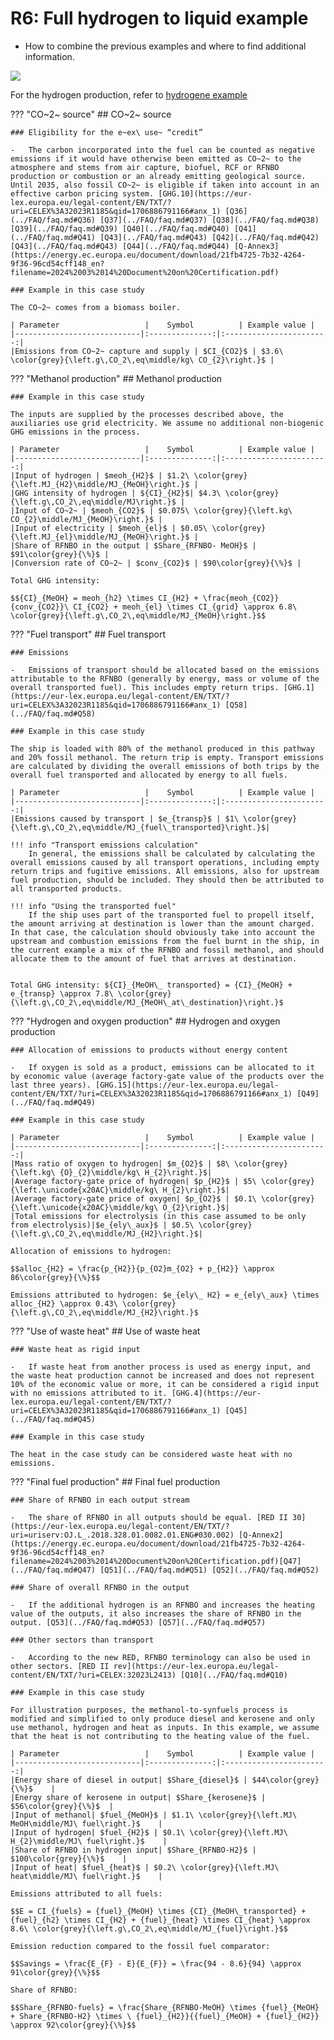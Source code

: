 # R6: Full hydrogen to liquid example

-   How to combine the previous examples and where to find additional information.

![](../images/r6-optimized.svg)

For the hydrogen production, refer to [hydrogene example](#h3-hydrogen-full-example)

??? "CO~2~ source"
    ## CO~2~ source
    
    ### Eligibility for the e~ex\ use~ “credit”
    
    -   The carbon incorporated into the fuel can be counted as negative emissions if it would have otherwise been emitted as CO~2~ to the atmosphere and stems from air capture, biofuel, RCF or RFNBO production or combustion or an already emitting geological source. Until 2035, also fossil CO~2~ is eligible if taken into account in an effective carbon pricing system. [GHG.10](https://eur-lex.europa.eu/legal-content/EN/TXT/?uri=CELEX%3A32023R1185&qid=1706886791166#anx_1) [Q36](../FAQ/faq.md#Q36) [Q37](../FAQ/faq.md#Q37) [Q38](../FAQ/faq.md#Q38) [Q39](../FAQ/faq.md#Q39) [Q40](../FAQ/faq.md#Q40) [Q41](../FAQ/faq.md#Q41) [Q43](../FAQ/faq.md#Q43) [Q42](../FAQ/faq.md#Q42) [Q43](../FAQ/faq.md#Q43) [Q44](../FAQ/faq.md#Q44) [Q-Annex3](https://energy.ec.europa.eu/document/download/21fb4725-7b32-4264-9f36-96cd54cff148_en?filename=2024%2003%2014%20Document%20on%20Certification.pdf)
    
    ### Example in this case study
    
    The CO~2~ comes from a biomass boiler.
    
    | Parameter                   |    Symbol          | Example value |
    |----------------------------|:--------------:|:-----------------------:|
    |Emissions from CO~2~ capture and supply | $CI_{CO2}$ | $3.6\ \color{grey}{\left.g\,CO_2\,eq\middle/kg\ CO_{2}\right.}$ |
        
    
    
??? "Methanol production"
    ## Methanol production
    
    ### Example in this case study
    
    The inputs are supplied by the processes described above, the auxiliaries use grid electricity. We assume no additional non-biogenic GHG emissions in the process.
    
    | Parameter                   |    Symbol          | Example value |
    |----------------------------|:--------------:|:-----------------------:|
    |Input of hydrogen | $meoh_{H2}$ | $1.2\ \color{grey}{\left.MJ_{H2}\middle/MJ_{MeOH}\right.}$ |
    |GHG intensity of hydrogen | ${CI}_{H2}$| $4.3\ \color{grey}{\left.g\,CO_2\,eq\middle/MJ\right.}$ |
    |Input of CO~2~ | $meoh_{CO2}$ | $0.075\ \color{grey}{\left.kg\ CO_{2}\middle/MJ_{MeOH}\right.}$ |
    |Input of electricity | $meoh_{el}$ | $0.05\ \color{grey}{\left.MJ_{el}\middle/MJ_{MeOH}\right.}$ |
    |Share of RFNBO in the output | $Share_{RFNBO- MeOH}$ | $91\color{grey}{\%}$ |
    |Conversion rate of CO~2~ | $conv_{CO2}$ | $90\color{grey}{\%}$ |
    
    Total GHG intensity: 
    
    $${CI}_{MeOH} = meoh_{h2} \times CI_{H2} + \frac{meoh_{CO2}}{conv_{CO2}}\ CI_{CO2} + meoh_{el} \times CI_{grid} \approx 6.8\ \color{grey}{\left.g\,CO_2\,eq\middle/MJ_{MeOH}\right.}$$
        
    
    
??? "Fuel transport"
    ## Fuel transport
    
    ### Emissions
    
    -   Emissions of transport should be allocated based on the emissions attributable to the RFNBO (generally by energy, mass or volume of the overall transported fuel). This includes empty return trips. [GHG.1](https://eur-lex.europa.eu/legal-content/EN/TXT/?uri=CELEX%3A32023R1185&qid=1706886791166#anx_1) [Q58](../FAQ/faq.md#Q58) 
    
    ### Example in this case study
    
    The ship is loaded with 80% of the methanol produced in this pathway and 20% fossil methanol. The return trip is empty. Transport emissions are calculated by dividing the overall emissions of both trips by the overall fuel transported and allocated by energy to all fuels.

    | Parameter                   |    Symbol          | Example value |
    |----------------------------|:--------------:|:-----------------------:|
    |Emissions caused by transport | $e_{transp}$ | $1\ \color{grey}{\left.g\,CO_2\,eq\middle/MJ_{fuel\_transported}\right.}$|

    !!! info "Transport emissions calculation"
        In general, the emissions shall be calculated by calculating the overall emissions caused by all transport operations, including empty return trips and fugitive emissions. All emissions, also for upstream fuel production, should be included. They should then be attributed to all transported products.
        
    !!! info "Using the transported fuel"
        If the ship uses part of the transported fuel to propell itself, the amount arriving at destination is lower than the amount charged. In that case, the calculation should obviously take into account the upstream and combustion emissions from the fuel burnt in the ship, in the current example a mix of the RFNBO and fossil methanol, and should allocate them to the amount of fuel that arrives at destination.

    
    Total GHG intensity: ${CI}_{MeOH\_ transported} = {CI}_{MeOH} + e_{transp} \approx 7.8\ \color{grey}{\left.g\,CO_2\,eq\middle/MJ_{MeOH\_at\_destination}\right.}$
        
    
    
??? "Hydrogen and oxygen production"
    ## Hydrogen and oxygen production
    
    ### Allocation of emissions to products without energy content
    
    -   If oxygen is sold as a product, emissions can be allocated to it by economic value (average factory-gate value of the products over the last three years). [GHG.15](https://eur-lex.europa.eu/legal-content/EN/TXT/?uri=CELEX%3A32023R1185&qid=1706886791166#anx_1) [Q49](../FAQ/faq.md#Q49) 
    
    ### Example in this case study

    | Parameter                   |    Symbol          | Example value |
    |----------------------------|:--------------:|:-----------------------:|
    |Mass ratio of oxygen to hydrogen| $m_{O2}$ | $8\ \color{grey}{\left.kg\ {O}_{2}\middle/kg\ H_{2}\right.}$|    
    |Average factory-gate price of hydrogen| $p_{H2}$ | $5\ \color{grey}{\left.\unicode{x20AC}\middle/kg\ H_{2}\right.}$|
    |Average factory-gate price of oxygen| $p_{O2}$ | $0.1\ \color{grey}{\left.\unicode{x20AC}\middle/kg\ O_{2}\right.}$|
    |Total emissions for electrolysis (in this case assumed to be only from electrolysis)|$e_{ely\_aux}$ | $0.5\ \color{grey}{\left.g\,CO_2\,eq\middle/MJ_{H2}\right.}$|
    
    Allocation of emissions to hydrogen: 
    
    $$alloc_{H2} = \frac{p_{H2}}{p_{O2}m_{O2} + p_{H2}} \approx 86\color{grey}{\%}$$
    
    Emissions attributed to hydrogen: $e_{ely\_ H2} = e_{ely\_aux} \times alloc_{H2} \approx 0.43\ \color{grey}{\left.g\,CO_2\,eq\middle/MJ_{H2}\right.}$
        
    
    
??? "Use of waste heat"
    ## Use of waste heat
    
    ### Waste heat as rigid input
    
    -   If waste heat from another process is used as energy input, and the waste heat production cannot be increased and does not represent 10% of the economic value or more, it can be considered a rigid input with no emissions attributed to it. [GHG.4](https://eur-lex.europa.eu/legal-content/EN/TXT/?uri=CELEX%3A32023R1185&qid=1706886791166#anx_1) [Q45](../FAQ/faq.md#Q45) 
    
    ### Example in this case study
    
    The heat in the case study can be considered waste heat with no emissions.
    
??? "Final fuel production"
    ## Final fuel production
    
    ### Share of RFNBO in each output stream
    
    -   The share of RFNBO in all outputs should be equal. [RED II 30](https://eur-lex.europa.eu/legal-content/EN/TXT/?uri=uriserv:OJ.L_.2018.328.01.0082.01.ENG#030.002) [Q-Annex2](https://energy.ec.europa.eu/document/download/21fb4725-7b32-4264-9f36-96cd54cff148_en?filename=2024%2003%2014%20Document%20on%20Certification.pdf)[Q47](../FAQ/faq.md#Q47) [Q51](../FAQ/faq.md#Q51) [Q52](../FAQ/faq.md#Q52) 
    
    ### Share of overall RFNBO in the output
    
    -   If the additional hydrogen is an RFNBO and increases the heating value of the outputs, it also increases the share of RFNBO in the output. [Q53](../FAQ/faq.md#Q53) [Q57](../FAQ/faq.md#Q57) 
    
    ### Other sectors than transport
    
    -   According to the new RED, RFNBO terminology can also be used in other sectors. [RED II rev](https://eur-lex.europa.eu/legal-content/EN/TXT/?uri=CELEX:32023L2413) [Q10](../FAQ/faq.md#Q10) 
    
    ### Example in this case study
    
    For illustration purposes, the methanol-to-synfuels process is modified and simplified to only produce diesel and kerosene and only use methanol, hydrogen and heat as inputs. In this example, we assume that the heat is not contributing to the heating value of the fuel.

    | Parameter                   |    Symbol          | Example value |
    |----------------------------|:--------------:|:-----------------------:|
    |Energy share of diesel in output| $Share_{diesel}$ | $44\color{grey}{\%}$    |
    |Energy share of kerosene in output| $Share_{kerosene}$ | $56\color{grey}{\%}$  |  
    |Input of methanol| $fuel_{MeOH}$ | $1.1\ \color{grey}{\left.MJ\ MeOH\middle/MJ\ fuel\right.}$    |
    |Input of hydrogen| $fuel_{H2}$ | $0.1\ \color{grey}{\left.MJ\ H_{2}\middle/MJ\ fuel\right.}$    |
    |Share of RFNBO in hydrogen input| $Share_{RFNBO-H2}$ | $100\color{grey}{\%}$    |    
    |Input of heat| $fuel_{heat}$ | $0.2\ \color{grey}{\left.MJ\ heat\middle/MJ\ fuel\right.}$    |
    
    Emissions attributed to all fuels:
    
    $$E = CI_{fuels} = {fuel}_{MeOH} \times {CI}_{MeOH\_transported} + {fuel}_{h2} \times CI_{H2} + {fuel}_{heat} \times CI_{heat} \approx 8.6\ \color{grey}{\left.g\,CO_2\,eq\middle/MJ_{fuel}\right.}$$
    
    Emission reduction compared to the fossil fuel comparator: 
    
    $$Savings = \frac{E_{F} - E}{E_{F}} = \frac{94 - 8.6}{94} \approx 91\color{grey}{\%}$$

    Share of RFNBO: 
    
    $$Share_{RFNBO-fuels} = \frac{Share_{RFNBO-MeOH} \times {fuel}_{MeOH} + Share_{RFNBO-H2} \times \ {fuel}_{H2}}{{fuel}_{MeOH} + {fuel}_{H2}} \approx 92\color{grey}{\%}$$
    